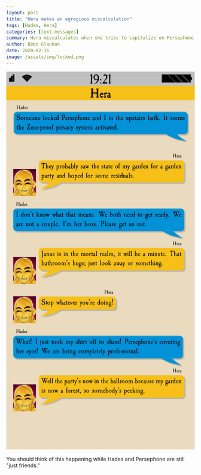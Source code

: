 ```yaml
---
layout: post
title: "Hera makes an egregious miscalculation"
tags: [Hades, Hera]
categories: [text-messages]
summary: Hera miscalculates when she tries to capitalize on Persephone's attraction to Hades.
author: Bobo Glaukon
date: 2020-02-16
image: /assets/img/locked.png
---
```


![Hera locks Hades and Persephone in the bathroom.](/assets/img/locked.png)

You should think of this happening while Hades and Persephone are still "just friends."
